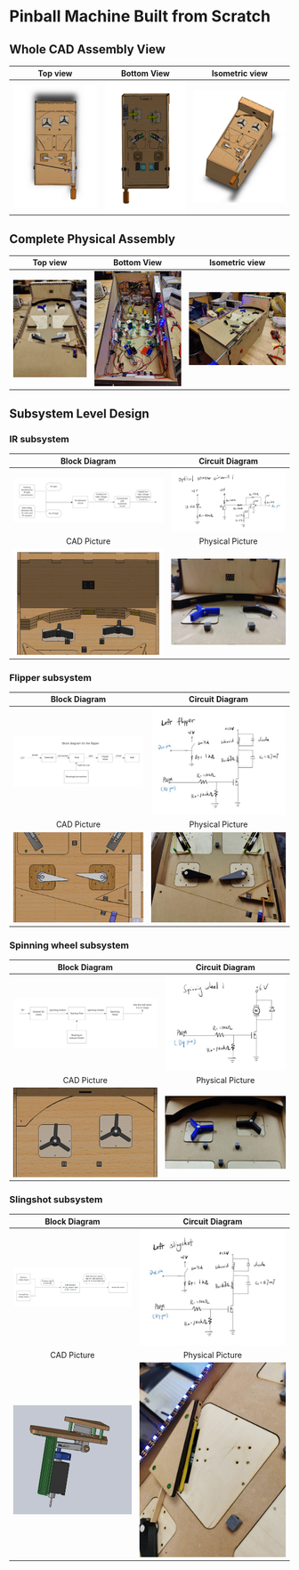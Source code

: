 # Pinball Machine Built from Scratch

## Whole CAD Assembly View
|                       Top view                        |                         Bottom View                         |                          Isometric view                           |
|:-----------------------------------------------------:|:-----------------------------------------------------------:|:-----------------------------------------------------------------:|
| ![top view](./images/whole_CAD_assembly_top_view.png) | ![bottom view](./images/whole_CAD_assembly_bottom_view.png) | ![isometric view](./images/whole_CAD_assembly_isometric_view.png) |

## Complete Physical Assembly
|                       Top view                       |                        Bottom View                         |                          Isometric view                          |
|:----------------------------------------------------:|:----------------------------------------------------------:|:----------------------------------------------------------------:|
| ![top view](./images/physical_assembly_top_view.png) | ![bottom view](./images/physical_assembly_bottom_view.png) | ![isometric view](./images/physical_assembly_isometric_view.png) |

## Subsystem Level Design

### IR subsystem
|                  Block Diagram                  |                    Circuit Diagram                    |
|:-----------------------------------------------:|:-----------------------------------------------------:|
| ![block diagram](./images/IR_block_diagram.png) |  ![circuit diagram](./images/IR_circuit_diagram.png)  |
|                   CAD Picture                   |                   Physical Picture                    |
|   ![CAD picture](./images/IR_CAD_picture.png)   | ![physical picture](./images/IR_physical_picture.png) |

### Flipper subsystem
|                    Block Diagram                     |                      Circuit Diagram                       |
|:----------------------------------------------------:|:----------------------------------------------------------:|
| ![block diagram](./images/flipper_block_diagram.png) |  ![circuit diagram](./images/flipper_circuit_diagram.png)  |
|                     CAD Picture                      |                      Physical Picture                      |
|   ![CAD picture](./images/flipper_CAD_picture.png)   | ![physical picture](./images/flipper_physical_picture.png) |

### Spinning wheel subsystem
|                        Block Diagram                        |                          Circuit Diagram                          |
|:-----------------------------------------------------------:|:-----------------------------------------------------------------:|
| ![block diagram](./images/spinning_wheel_block_diagram.png) |  ![circuit diagram](./images/spinning_wheel_circuit_diagram.png)  |
|                         CAD Picture                         |                         Physical Picture                          |
|   ![CAD picture](./images/spinning_wheel_CAD_picture.png)   | ![physical picture](./images/spinning_wheel_physical_picture.png) |

### Slingshot subsystem
|                     Block Diagram                      |                       Circuit Diagram                        |
|:------------------------------------------------------:|:------------------------------------------------------------:|
| ![block diagram](./images/slingshot_block_diagram.png) |  ![circuit diagram](./images/slingshot_circuit_diagram.png)  |
|                      CAD Picture                       |                       Physical Picture                       |
|   ![CAD picture](./images/slingshot_CAD_picture.png)   | ![physical picture](./images/slingshot_physical_picture.png) |
